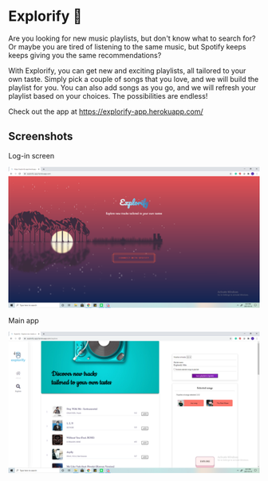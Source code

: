 # Explorify 🎼

Are you looking for new music playlists, but don't know what to search for? Or maybe you are tired of listening to the same music, but Spotify keeps keeps giving you the same recommendations?

With Explorify, you can get new and exciting playlists, all tailored to your own taste. Simply pick a couple of songs that you love, and we will build the playlist for you. You can also add songs as you go, and we will refresh your playlist based on your choices. The possibilities are endless!

Check out the app at https://explorify-app.herokuapp.com/

## Screenshots

Log-in screen 

![alt text](https://github.com/Kiwiegg/Explorify/blob/main/public/login.png "log-in screen")

Main app

![alt text](https://github.com/Kiwiegg/Explorify/blob/main/public/main%20app.png "main app")
